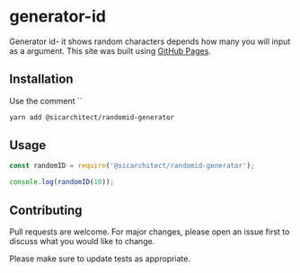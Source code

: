 # generator-id

Generator id- it shows random characters depends how many you will input as a argument.
This site was built using [GitHub Pages](https://github.com/sicArchitect/npm-generatorID).

## Installation

Use the comment ``

```bash
yarn add @sicarchitect/randomid-generator
```

## Usage

```javascript
const randomID = require('@sicarchitect/randomid-generator');

console.log(randomID(10));
```

## Contributing

Pull requests are welcome. For major changes, please open an issue first to discuss what you would like to change.

Please make sure to update tests as appropriate.
